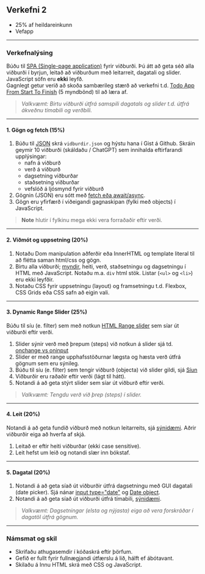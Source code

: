 ## Verkefni 2

- 25% af heildareinkunn
- Vefapp

---

### Verkefnalýsing

Búðu til [SPA (Single-page application)](https://developer.mozilla.org/en-US/docs/Glossary/SPA) fyrir viðburði. Þú átt að geta séð alla viðburði í byrjun, leitað að viðburðum með leitarreit, dagatali og slider. JavaScript söfn eru **ekki** leyfð.<br>
Gagnlegt getur verið að skoða sambærileg stærð að verkefni t.d. [Todo App From Start To Finish](https://codingthesmartway.com/building-a-vanilla-javascript-todo-app-from-start-to-finish-ep-1-introduction-project-setup/) (5 myndbönd) til að læra af.
<br>

> _Valkvæmt: Birtu viðburði útfrá samspili dagatals og slider t.d. útfrá ákveðnu tímabili og verðbili._

---

#### 1. Gögn og fetch (15%)

1. Búðu til [JSON](https://github.com/GunnarThorunnarson/FORR3JS05DU/wiki/JSON-og-Fetch) skrá `vidburdir.json` og hýstu hana í Gist á Github. Skráin geymir 10 viðburði (skáldaðu / ChatGPT) sem innihalda eftirfarandi upplýsingar: 
    - nafn á viðburð
    - verð á viðburð
    - dagsetning viðburðar
    - staðsetning viðburðar
    - vefslóð á ljósmynd fyrir viðburð
1. Gögnin (JSON) eru sótt með [fetch eða await/async](https://github.com/GunnarThorunnarson/FORR3JS05DU/wiki/JSON-og-Fetch).
1. Gögn eru yfirfærð í viðeigandi gagnaskipan (fylki með objects) í JavaScript.

> **Note** 
> hlutir í fylkinu mega ekki vera forraðaðir eftir verði. 


---

#### 2. Viðmót og uppsetning (20%)
1. Notaðu Dom manipulation aðferðir eða InnerHTML og template literal til að flétta saman html/css og gögn. 
1. Birtu alla viðburði; [myndir](https://softauthor.com/javascript-working-with-images/), heiti, verð, staðsetningu og dagsetningu í HTML með JavaScript. Notaðu m.a. `div` html stök. Listar (`<ul>` og `<li>`) eru ekki leyfðir.
1. Notaðu CSS fyrir uppsetningu (layout) og framsetningu t.d. Flexbox, CSS Grids eða CSS safn að eigin vali. 
   
---

#### 3. Dynamic Range Slider (25%)

Búðu til síu (e. filter) sem með notkun [HTML Range slider](https://developer.mozilla.org/en-US/docs/Web/HTML/Element/input/range) sem síar út viðburði eftir verði. 

1. Slider sýnir verð með þrepum (steps) við notkun á slider sjá td. [onchange vs oninput](https://www.impressivewebs.com/onchange-vs-oninput-for-range-sliders/)
1. Slider er með range upphafsstöðurnar lægsta og hæsta verð útfrá gögnum sem eru sýnileg.
1. Búðu til síu (e. filter) sem tengir viðburð (objecta) við slider gildi, sjá [Síun](https://github.com/GunnarThorunnarson/FORR3JS05DU/wiki/S%C3%ADun) 
1. Viðburðir eru raðaðir eftir verði (lágt til hátt).
1. Notandi á að geta stýrt slider sem síar út viðburð eftir verði.

> _Valkvæmt: Tengdu verð við þrep (steps) í slider._

<!-- [Dynamic step size slider with fill effect | JavaScript](https://scotch.io/@gitedy/dynamic-step-size-slider-with-fill-effect-javascript) -->

---

#### 4. Leit (20%) 
Notandi á að geta fundið viðburð með notkun leitarreits, sjá [sýnidæmi](http://javascriptbook.com/code/c12/filter-search.html). Aðrir viðburðir eiga að hverfa af skjá.

1. Leitað er eftir heiti viðburðar (ekki case sensitive).
1. Leit hefst um leið og notandi slær inn bókstaf.

---

#### 5. Dagatal (20%)

1. Notandi á að geta síað út viðburðir útfrá dagsetningu með GUI dagatali (date picker). Sjá nánar [input type="date"](https://developer.mozilla.org/en-US/docs/Web/HTML/Element/input/date) og [Date object](https://developer.mozilla.org/en-US/docs/Web/JavaScript/Reference/Global_Objects/Date).
1. Notandi á að geta síað út viðburði útfrá tímabili, [sýnidæmi](https://stackblitz.com/edit/typescript-mpgufu?file=index.ts).

> _Valkvæmt: Dagsetningar (elsta og nýjasta) eiga að vera forskráðar í dagatöl útfrá gögnum._ 

---

### Námsmat og skil

* Skrifaðu athugasemdir í kóðaskrá eftir þörfum.
* Gefið er fullt fyrir fullnægjandi útfærslu á lið, hálft ef ábótavant. 
* Skilaðu á Innu HTML skrá með CSS og JavaScript.


<!-- 
[JavaScript DOM Crash Course](https://www.youtube.com/watch?v=i37KVt_IcXw&list=PLillGF-RfqbYE6Ik_EuXA2iZFcE082B3s&index=5).
**Ath.** hlutir í fylkinu mega ekki vera forraðaðir eftir verði. 
-->

